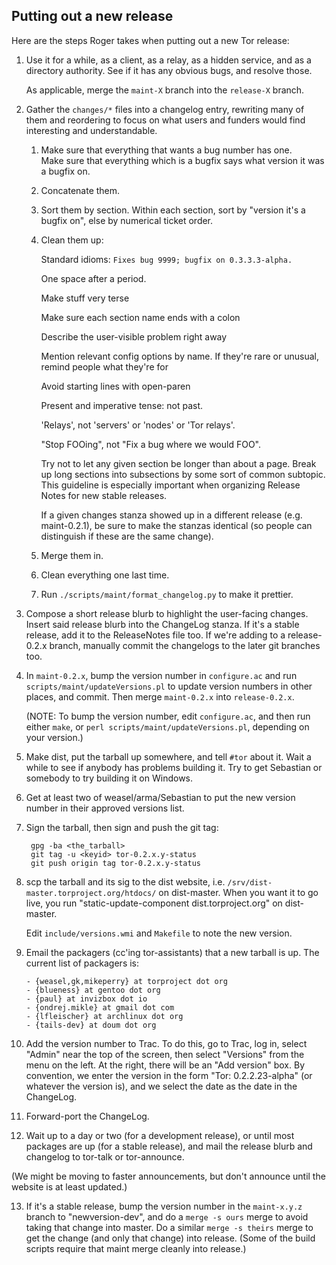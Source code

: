 
Putting out a new release
-------------------------

Here are the steps Roger takes when putting out a new Tor release:

1. Use it for a while, as a client, as a relay, as a hidden service,
   and as a directory authority. See if it has any obvious bugs, and
   resolve those.   
   
   As applicable, merge the `maint-X` branch into the `release-X` branch.

2. Gather the `changes/*` files into a changelog entry, rewriting many
   of them and reordering to focus on what users and funders would find
   interesting and understandable.

   1. Make sure that everything that wants a bug number has one.   
      Make sure that everything which is a bugfix says what version
      it was a bugfix on.
   
   2. Concatenate them.
    
   3. Sort them by section. Within each section, sort by "version it's
      a bugfix on", else by numerical ticket order.

   4. Clean them up:

      Standard idioms:
      `Fixes bug 9999; bugfix on 0.3.3.3-alpha.`

      One space after a period.

      Make stuff very terse

      Make sure each section name ends with a colon

      Describe the user-visible problem right away

      Mention relevant config options by name.  If they're rare or unusual,
      remind people what they're for

      Avoid starting lines with open-paren

      Present and imperative tense: not past.

      'Relays', not 'servers' or 'nodes' or 'Tor relays'.

      "Stop FOOing", not "Fix a bug where we would FOO".

      Try not to let any given section be longer than about a page. Break up
      long sections into subsections by some sort of common subtopic. This
      guideline is especially important when organizing Release Notes for
      new stable releases.

      If a given changes stanza showed up in a different release (e.g.
      maint-0.2.1), be sure to make the stanzas identical (so people can
      distinguish if these are the same change).
     
   5. Merge them in.

   6. Clean everything one last time.

   7. Run `./scripts/maint/format_changelog.py` to make it prettier.

3. Compose a short release blurb to highlight the user-facing
   changes. Insert said release blurb into the ChangeLog stanza. If it's
   a stable release, add it to the ReleaseNotes file too. If we're adding
   to a release-0.2.x branch, manually commit the changelogs to the later
   git branches too.

4. In `maint-0.2.x`, bump the version number in `configure.ac` and run
   `scripts/maint/updateVersions.pl` to update version numbers in other
   places, and commit.  Then merge `maint-0.2.x` into `release-0.2.x`.

   (NOTE: To bump the version number, edit `configure.ac`, and then run
   either `make`, or `perl scripts/maint/updateVersions.pl`, depending on
   your version.)

5. Make dist, put the tarball up somewhere, and tell `#tor` about it. Wait
   a while to see if anybody has problems building it. Try to get Sebastian
   or somebody to try building it on Windows.

6. Get at least two of weasel/arma/Sebastian to put the new version number
   in their approved versions list.

7. Sign the tarball, then sign and push the git tag:
   
        gpg -ba <the_tarball>
        git tag -u <keyid> tor-0.2.x.y-status
        git push origin tag tor-0.2.x.y-status

8. scp the tarball and its sig to the dist website, i.e.
   `/srv/dist-master.torproject.org/htdocs/` on dist-master. When you want
   it to go live, you run "static-update-component dist.torproject.org"
   on dist-master.
    
   Edit `include/versions.wmi` and `Makefile` to note the new version.

9. Email the packagers (cc'ing tor-assistants) that a new tarball is up.
   The current list of packagers is:
   
       - {weasel,gk,mikeperry} at torproject dot org
       - {blueness} at gentoo dot org
       - {paul} at invizbox dot io
       - {ondrej.mikle} at gmail dot com
       - {lfleischer} at archlinux dot org
       - {tails-dev} at doum dot org

10. Add the version number to Trac.  To do this, go to Trac, log in,
    select "Admin" near the top of the screen, then select "Versions" from
    the menu on the left.  At the right, there will be an "Add version"
    box.  By convention, we enter the version in the form "Tor:
    0.2.2.23-alpha" (or whatever the version is), and we select the date as
    the date in the ChangeLog.

11. Forward-port the ChangeLog.

12. Wait up to a day or two (for a development release), or until most
    packages are up (for a stable release), and mail the release blurb and
    changelog to tor-talk or tor-announce.

   (We might be moving to faster announcements, but don't announce until
   the website is at least updated.)

13. If it's a stable release, bump the version number in the `maint-x.y.z`
    branch to "newversion-dev", and do a `merge -s ours` merge to avoid
    taking that change into master.  Do a similar `merge -s theirs`
    merge to get the change (and only that change) into release.  (Some
    of the build scripts require that maint merge cleanly into release.)
